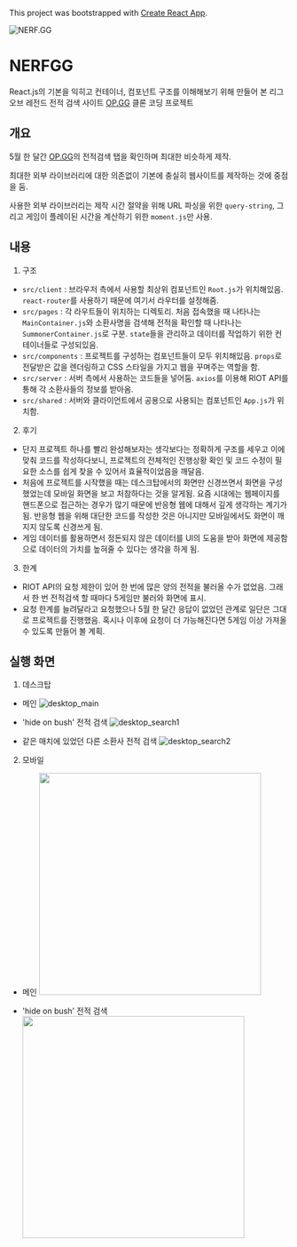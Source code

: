 This project was bootstrapped with [Create React App](https://github.com/facebook/create-react-app).

![NERF.GG](./public/images/logo.png "NERF.GG")

# NERFGG

React.js의 기본을 익히고 컨테이너, 컴포넌트 구조를 이해해보기 위해 만들어 본 리그 오브 레전드 전적 검색 사이트 [OP.GG](https://www.op.gg) 클론 코딩 프로젝트

## 개요

5월 한 달간 [OP.GG](https://www.op.gg/)의 전적검색 탭을 확인하며 최대한 비슷하게 제작.

최대한 외부 라이브러리에 대한 의존없이 기본에 충실히 웹사이트를 제작하는 것에 중점을 둠.

사용한 외부 라이브러리는 제작 시간 절약을 위해 URL 파싱을 위한 `query-string`, 그리고 게임이 플레이된 시간을 계산하기 위한 `moment.js`만 사용.

## 내용

1. 구조
  - `src/client` : 브라우저 측에서 사용할 최상위 컴포넌트인 `Root.js`가 위치해있음. `react-router`를 사용하기 때문에 여기서 라우터를 설정해줌.
  - `src/pages` : 각 라우트들이 위치하는 디렉토리. 처음 접속했을 때 나타나는 `MainContainer.js`와 소환사명을 검색해 전적을 확인할 때 나타나는 `SummonerContainer.js`로 구분. `state`들을 관리하고 데이터를 작업하기 위한 컨테이너들로 구성되있음.
  - `src/components` : 프로젝트를 구성하는 컴포넌트들이 모두 위치해있음. `props`로 전달받은 값을 렌더링하고 CSS 스타일을 가지고 웹을 꾸며주는 역할을 함.
  - `src/server` : 서버 측에서 사용하는 코드들을 넣어둠. `axios`를 이용해 RIOT API를 통해 각 소환사들의 정보를 받아옴.
  - `src/shared` : 서버와 클라이언트에서 공용으로 사용되는 컴포넌트인 `App.js`가 위치함.

2. 후기
  - 단지 프로젝트 하나를 빨리 완성해보자는 생각보다는 정확하게 구조를 세우고 이에 맞춰 코드를 작성하다보니, 프로젝트의 전체적인 진행상황 확인 및 코드 수정이 필요한 소스를 쉽게 찾을 수 있어서 효율적이었음을 깨달음.
  - 처음에 프로젝트를 시작했을 때는 데스크탑에서의 화면만 신경쓰면서 화면을 구성했었는데 모바일 화면을 보고 처참하다는 것을 알게됨. 요즘 시대에는 웹페이지를 핸드폰으로 접근하는 경우가 많기 때문에 반응형 웹에 대해서 깊게 생각하는 계기가 됨. 반응형 웹을 위해 대단한 코드를 작성한 것은 아니지만 모바일에서도 화면이 깨지지 않도록 신경쓰게 됨.
  - 게임 데이터를 활용하면서 정돈되지 않은 데이터를 UI의 도움을 받아 화면에 제공함으로 데이터의 가치를 높혀줄 수 있다는 생각을 하게 됨.

3. 한계
  - RIOT API의 요청 제한이 있어 한 번에 많은 양의 전적을 불러올 수가 없었음. 그래서 한 번 전적검색 할 때마다 5게임만 불러와 화면에 표시.
  - 요청 한계를 늘려달라고 요청했으나 5월 한 달간 응답이 없었던 관계로 일단은 그대로 프로젝트를 진행했음. 혹시나 이후에 요청이 더 가능해진다면 5게임 이상 가져올 수 있도록 만들어 볼 계획.

## 실행 화면

1. 데스크탑
  - 메인
    ![desktop_main](./public/images/desktop_main.png)

  - 'hide on bush' 전적 검색
    ![desktop_search1](./public/images/desktop_search1.png)

  - 같은 매치에 있었던 다른 소환사 전적 검색
    ![desktop_search2](./public/images/desktop_search2.png)

2. 모바일
  - 메인
    <img src="./public/images/mobile_main.png" width="400">

  - 'hide on bush' 전적 검색
    <img src="./public/images/mobile_search.png" width="400">